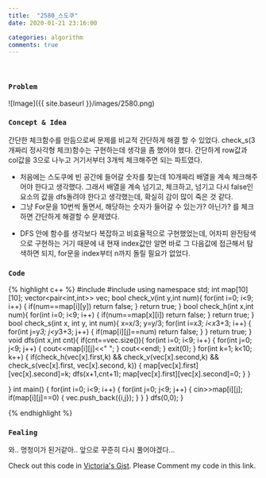 ```yaml
---
title:  "2580_스도쿠"
date: 2020-01-21 23:16:00

categories: algorithm
comments: true
---
```


<br>

### `Problem`
![Image]({{ site.baseurl }}/images/2580.png)
<br>

### `Concept & Idea`
간단한 체크함수를 만듬으로써 문제를 비교적 간단하게 해결 할 수 있었다.
check_s(3개짜리 정사각형 체크)함수는 구현하는데 생각을 좀 했어야 했다. 간단하게 row값과 col값을 3으로 나누고 거기서부터 3개씩 체크해주면 되는 파트였다.
- 처음에는 스도쿠에 빈 공간에 들어갈 숫자를 찾는데 10개짜리 배열을 계속 체크해주어야 한다고 생각했다. 그래서 배열을 계속 넘기고, 체크하고, 넘기고 다시 false인 요소의 값을 dfs돌려야 한다고 생각했는데, 확실히 감이 많이 죽은 것 같다.
- 그냥 For문을 10번씩 돌면서, 해당하는 숫자가 들어갈 수 있는가? 아닌가? 를 체크하면 간단하게 해결할 수 문제였다.

+ DFS 안에 함수를 생각보다 복잡하고 비효율적으로 구현했었는데, 어차피 완전탐색으로 구현하는 거기 때문에 내 현재 index값만 알면 바로 그 다음값에 접근해서 탐색하면 되지, for문을 index부터 n까지 돌릴 필요가 없었다.

### `Code`
{% highlight c++ %}
#include <iostream>
#include <vector>
using namespace std;
int map[10][10];
vector<pair<int,int>> vec;
bool check_v(int y,int num){
    for(int i=0; i<9; i++) {
        if(num==map[i][y])
            return false;
    }
    return true;
}
bool check_h(int x,int num){
    for(int i=0; i<9; i++) {
        if(num==map[x][i])
            return false;
    }
    return true;
}
bool check_s(int x, int y, int num){
    x=x/3;
    y=y/3;
    for(int i=x*3; i<x*3+3; i++) {
        for(int j=y*3; j<y*3+3; j++) {
            if(map[i][j]==num)
                return false;
        }
    }
    return true;
}
void dfs(int x,int cnt){
    if(cnt==vec.size()){
        for(int i=0; i<9; i++) {
            for(int j=0; j<9; j++) {
                cout<<map[i][j]<<" ";
            }
            cout<<endl;
        }
        exit(0);
    }
    for(int k=1; k<10; k++) {
        if(check_h(vec[x].first,k) && check_v(vec[x].second,k) && check_s(vec[x].first, vec[x].second, k)) {
            map[vec[x].first][vec[x].second]=k;
            dfs(x+1,cnt+1);
            map[vec[x].first][vec[x].second]=0;
        }
    }

}
int main() {
    for(int i=0; i<9; i++) {
        for(int j=0; j<9; j++) {
            cin>>map[i][j];
            if(map[i][j]==0) {
                vec.push_back({i,j});
            }
        }
    }
    dfs(0,0);
}

{% endhighlight %}

### `Fealing`
와.. 멍청이가 된거같아.. 앞으로 꾸준히 다시 풀어야겠다...

Check out this code in [Victoria's Gist][Vic's gist]. Please Comment my code in this link.<br>

[Vic's gist]: https://gist.github.com/victoriagjh/1e5ada6dc8074b98f5c934341d9b18d2
